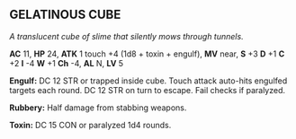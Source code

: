 ## GELATINOUS CUBE

_A translucent cube of slime that silently mows through tunnels._

**AC** 11, **HP** 24, **ATK** 1 touch +4 (1d8 + toxin + engulf), **MV** near, **S** +3 **D** +1 **C** +2 **I** -4 **W** +1 **Ch** -4, **AL** N, **LV** 5

**Engulf:** DC 12 STR or trapped inside cube. Touch attack auto-hits engulfed targets each round. DC 12 STR on turn to escape. Fail checks if paralyzed.

**Rubbery:** Half damage from stabbing weapons.

**Toxin:** DC 15 CON or paralyzed 1d4 rounds.

